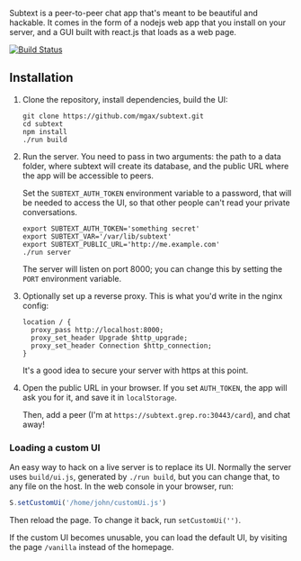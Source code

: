 Subtext is a peer-to-peer chat app that's meant to be beautiful and hackable.
It comes in the form of a nodejs web app that you install on your server, and a
GUI built with react.js that loads as a web page.

[![Build Status](https://travis-ci.org/mgax/subtext.svg?branch=master)](https://travis-ci.org/mgax/subtext)

## Installation

1. Clone the repository, install dependencies, build the UI:

   ```shell
   git clone https://github.com/mgax/subtext.git
   cd subtext
   npm install
   ./run build
   ```

2. Run the server. You need to pass in two arguments: the path to a data
   folder, where subtext will create its database, and the public URL where the
   app will be accessible to peers.

   Set the `SUBTEXT_AUTH_TOKEN` environment variable to a password, that will
   be needed to access the UI, so that other people can't read your private
   conversations.

   ```shell
   export SUBTEXT_AUTH_TOKEN='something secret'
   export SUBTEXT_VAR='/var/lib/subtext'
   export SUBTEXT_PUBLIC_URL='http://me.example.com'
   ./run server
   ```

   The server will listen on port 8000; you can change this by setting the
   `PORT` environment variable.

3. Optionally set up a reverse proxy. This is what you'd write in the nginx
   config:

   ```nginx
   location / {
     proxy_pass http://localhost:8000;
     proxy_set_header Upgrade $http_upgrade;
     proxy_set_header Connection $http_connection;
   }
   ```

   It's a good idea to secure your server with https at this point.

4. Open the public URL in your browser. If you set `AUTH_TOKEN`, the app will
   ask you for it, and save it in `localStorage`.

   Then, add a peer (I'm at `https://subtext.grep.ro:30443/card`), and chat
   away!

### Loading a custom UI
An easy way to hack on a live server is to replace its UI. Normally the server
uses `build/ui.js`, generated by `./run build`, but you can change that, to any
file on the host. In the web console in your browser, run:

```javascript
S.setCustomUi('/home/john/customUi.js')
```

Then reload the page. To change it back, run `setCustomUi('')`.

If the custom UI becomes unusable, you can load the default UI, by visiting the
page `/vanilla` instead of the homepage.
